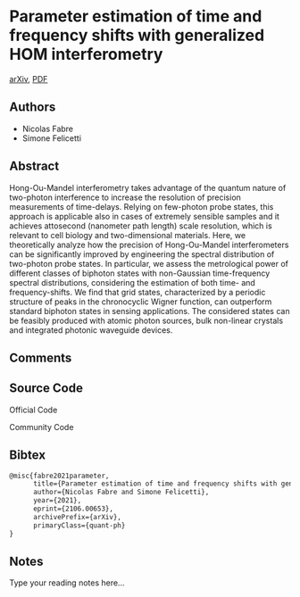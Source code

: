 
# Parameter estimation of time and frequency shifts with generalized HOM interferometry

[arXiv](https://arxiv.org/abs/2106.0653), [PDF](https://arxiv.org/pdf/2106.0653.pdf)

## Authors

- Nicolas Fabre
- Simone Felicetti

## Abstract

Hong-Ou-Mandel interferometry takes advantage of the quantum nature of two-photon interference to increase the resolution of precision measurements of time-delays. Relying on few-photon probe states, this approach is applicable also in cases of extremely sensible samples and it achieves attosecond (nanometer path length) scale resolution, which is relevant to cell biology and two-dimensional materials. Here, we theoretically analyze how the precision of Hong-Ou-Mandel interferometers can be significantly improved by engineering the spectral distribution of two-photon probe states. In particular, we assess the metrological power of different classes of biphoton states with non-Gaussian time-frequency spectral distributions, considering the estimation of both time- and frequency-shifts. We find that grid states, characterized by a periodic structure of peaks in the chronocyclic Wigner function, can outperform standard biphoton states in sensing applications. The considered states can be feasibly produced with atomic photon sources, bulk non-linear crystals and integrated photonic waveguide devices.

## Comments



## Source Code

Official Code



Community Code



## Bibtex

```tex
@misc{fabre2021parameter,
      title={Parameter estimation of time and frequency shifts with generalized HOM interferometry}, 
      author={Nicolas Fabre and Simone Felicetti},
      year={2021},
      eprint={2106.00653},
      archivePrefix={arXiv},
      primaryClass={quant-ph}
}
```

## Notes

Type your reading notes here...

